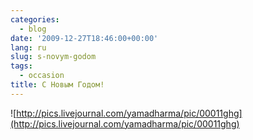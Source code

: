 ```yaml
---
categories:
  - blog
date: '2009-12-27T18:46:00+00:00'
lang: ru
slug: s-novym-godom
tags:
  - occasion
title: С Новым Годом!
---
```




![http://pics.livejournal.com/yamadharma/pic/00011ghg](http://pics.livejournal.com/yamadharma/pic/00011ghg)